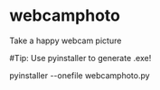 # webcamphoto
Take a happy webcam picture

#Tip: Use pyinstaller to generate .exe!

pyinstaller --onefile webcamphoto.py
